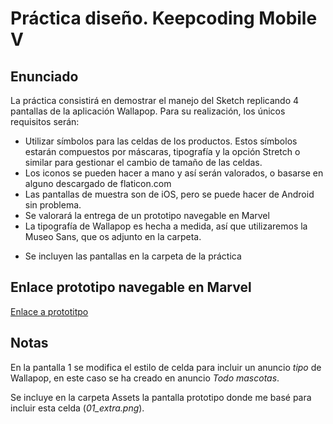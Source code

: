# Práctica diseño. Keepcoding Mobile V

## Enunciado

La práctica consistirá en demostrar el manejo del Sketch replicando 4 pantallas de la aplicación Wallapop. 
Para su realización, los únicos requisitos serán:

- Utilizar símbolos para las celdas de los productos. Estos símbolos estarán
compuestos por máscaras, tipografía y la opción Stretch o similar para gestionar el
cambio de tamaño de las celdas.
- Los iconos se pueden hacer a mano y así serán valorados, o basarse en alguno
descargado de flaticon.com
- Las pantallas de muestra son de iOS, pero se puede hacer de Android sin
problema.
- Se valorará la entrega de un prototipo navegable en Marvel
- La tipografía de Wallapop es hecha a medida, así que utilizaremos la Museo Sans,
que os adjunto en la carpeta.

* Se incluyen las pantallas en la carpeta de la práctica

## Enlace prototipo navegable en Marvel

[Enlace a prototitpo](https://marvelapp.com/a7hjfbj)

## Notas

En la pantalla 1 se modifica el estilo de celda para incluir un anuncio _tipo_ de Wallapop, en este caso se ha creado en anuncio *Todo mascotas*.

Se incluye en la carpeta Assets la pantalla prototipo donde me basé para incluir esta celda (_01_extra.png_).


